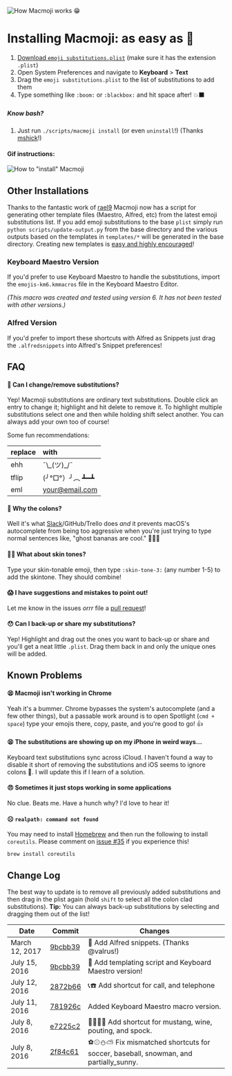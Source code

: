 ![How Macmoji works 😁](https://github.com/warpling/Macmoji/blob/master/gifs/what%20is%20it.gif?raw=true)

# Installing Macmoji: as easy as 🔢

1. [Download `emoji substitutions.plist`](https://raw.githubusercontent.com/warpling/Macmoji/master/emoji%20substitutions.plist) (make sure it has the extension `.plist`)
2. Open System Preferences and navigate to **Keyboard** > **Text**
3. Drag the `emoji substitutions.plist` to the list of substitutions to add them
4. Type something like `:boom:` or `:blackbox:` and hit space after! 💥⬛️

##### Know bash?
1. Just run `./scripts/macmoji install` (or even `uninstall`!)
(Thanks [mshick](https://github.com/mshick)!)

#### Gif instructions:
![How to "install" Macmoji](https://github.com/warpling/Macmoji/blob/master/gifs/how%20to%20install.gif?raw=true)

## Other Installations
Thanks to the fantastic work of [rael9](https://github.com/rael9) Macmoji now has a script for generating other template files (Maestro, Alfred, etc) from the latest emoji substitutions list. If you add emoji substitutions to the base `plist` simply run `python scripts/update-output.py` from the base directory and the various outputs based on the templates in `templates/*` will be generated in the base directory. Creating new templates is [easy and highly encouraged](https://github.com/warpling/Macmoji/pull/14#issuecomment-232850622)!

### Keyboard Maestro Version

If you'd prefer to use Keyboard Maestro to handle the substitutions, import the `emojis-km6.kmmacros` file in the Keyboard Maestro Editor.

*(This macro was created and tested using version 6. It has not been tested with other versions.)*

### Alfred Version

If you'd prefer to import these shortcuts with Alfred as Snippets just drag the `.alfredsnippets` into Alfred's Snippet preferences!  

## FAQ

#### 🤔 Can I change/remove substitutions?
Yep! Macmoji substitutions are ordinary text substitutions. Double click an entry to change it; highlight and hit delete to remove it. To highlight multiple substitutions select one and then while holding shift select another. You can always add your own too of course!

Some fun recommendations:

| replace  | with           |
| :------- | :------------- |
| ehh      | ¯\\\_(ツ)\_/¯   |
| tflip    | (╯°□°）╯︵ ┻━┻ |
| eml      | your@email.com |

#### 💩 Why the colons?
Well it's what [Slack](https://get.slack.help/hc/en-us/articles/202931348-Emoji-and-emoticons)/GitHub/Trello does *and* it prevents macOS's autocomplete from being too aggressive when you're just trying to type normal sentences like, "ghost bananas are cool." 👻🍌🆒

#### 🖐🏽 What about skin tones?
Type your skin-tonable emoji, then type `:skin-tone-3:` (any number 1-5) to add the skintone. They should combine!

#### 😱 I have suggestions and mistakes to point out!
Let me know in the issues *orrr* file a [pull request](https://yangsu.github.io/pull-request-tutorial/)!

#### 😯 Can I back-up or share my substitutions?
Yep! Highlight and drag out the ones you want to back-up or share and you'll get a neat little `.plist`. Drag them back in and only the unique ones will be added.


## Known Problems

#### 😫 Macmoji isn't working in Chrome
Yeah it's a bummer. Chrome bypasses the system's autocomplete (and a few other things), but a passable work around is to open Spotlight (`cmd + space`) type your emojis there, copy, paste, and you're good to go! 👍

#### 😫 The substitutions are showing up on my iPhone in weird ways…
Keyboard text substitutions sync across iCloud. I haven't found a way to disable it short of removing the substitutions and iOS seems to ignore colons 🤕. I will update this if I learn of a solution.

#### 😠 Sometimes it just stops working in some applications
No clue. Beats me. Have a hunch why? I'd love to hear it!

#### ☹️ `realpath: command not found`
You may need to install [Homebrew](https://brew.sh/) and then run the following to install `coreutils`. Please comment on [issue #35](https://github.com/warpling/Macmoji/issues/35) if you experience this!
```
brew install coreutils
```

## Change Log

The best way to update is to remove all previously added substitutions and then drag in the plist again (hold `shift` to select all the colon clad substitutions).
**Tip:** You can always back-up substitutions by selecting and dragging them out of the list!

|       Date       |       Commit       |       Changes       |
| ---------------- | ------------------ | ------------------- |
| March 12, 2017 | [9bcbb39](https://github.com/warpling/Macmoji/commit/4b6b55cad36cc14ad522418cad758bf6856d7cf9) | 🎩 Add Alfred snippets. (Thanks @valrus!) |
| July 15, 2016 | [9bcbb39](https://github.com/warpling/Macmoji/commit/9bcbb396a2a91d026b7df15392e7ae69cc0b36d0) | 🤖 Add templating script and Keyboard Maestro version! |
| July 12, 2016 | [2872b66](https://github.com/warpling/Macmoji/pull/11/commits/2872b66354779bc446c68b71c94d67bf43b0247c) | 📞☎️ Add shortcut for call, and telephone |
| July 11, 2016 | [781926c](https://github.com/warpling/Macmoji/commit/781926c97496937346a64c68ace755b32f3059fe) | Added Keyboard Maestro macro version. |
| July 8, 2016 | [e7225c2](https://github.com/warpling/Macmoji/commit/e7225c24157385f319f99910ecf5e737016c796b) | 🐴🍷🙎🖖 Add shortcut for mustang, wine, pouting, and spock. |
| July 8, 2016 | [2f84c61](https://github.com/warpling/Macmoji/commit/2f84c6169546a22246f42a4b56eaec7d8ef979d5) | ⚽⚾️⛄⛅ Fix mismatched shortcuts for soccer, baseball, snowman, and partially_sunny. |
